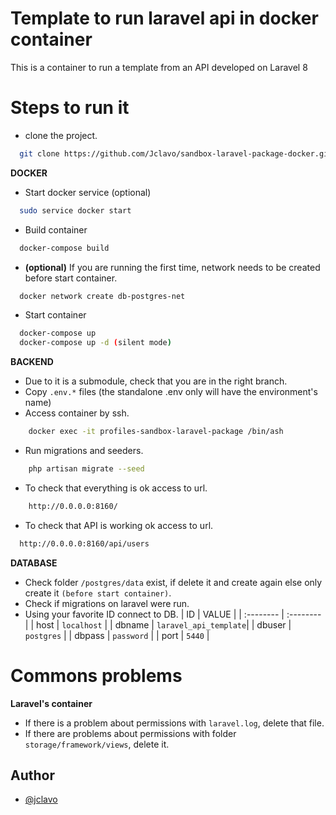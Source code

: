 #  Template to run laravel api in docker container 

This is a container to run a template from an API developed on Laravel 8  

# Steps to run it

- clone the project.
```bash
  git clone https://github.com/Jclavo/sandbox-laravel-package-docker.git
```

**DOCKER**

- Start docker service (optional)
```bash
  sudo service docker start
``` 
- Build container
```bash
  docker-compose build
```
- **(optional)** If you are running the first time, network needs to be created before start container.
```bash
  docker network create db-postgres-net
``` 
- Start container
```bash
  docker-compose up
  docker-compose up -d (silent mode)
```

**BACKEND**

- Due to it is a submodule, check that you are in the right branch.
- Copy `.env.*` files (the standalone .env only will have the environment's name)
- Access container by ssh.
```bash
    docker exec -it profiles-sandbox-laravel-package /bin/ash
```
- Run migrations and seeders.
```bash
    php artisan migrate --seed
```
- To check that everything is ok access to url.

```bash
    http://0.0.0.0:8160/
```

- To check that API is working ok access to url.

```bash
  http://0.0.0.0:8160/api/users
```

**DATABASE**

- Check folder `/postgres/data` exist, if delete it and create again else only create it `(before start container)`.
- Check if migrations on laravel were run.
- Using your favorite ID connect to DB.
    | ID        | VALUE         | 
    | :-------- | :--------     | 
    | host      | `localhost`   | 
    | dbname    | `laravel_api_template`| 
    | dbuser    | `postgres`    | 
    | dbpass    | `password`    | 
    | port      | `5440`        | 


# Commons problems

**Laravel's container**

- If there is a problem about permissions with `laravel.log`, delete that file.
- If there are problems about permissions with folder `storage/framework/views`, delete it.

## Author

- [@jclavo](https://github.com/Jclavo)